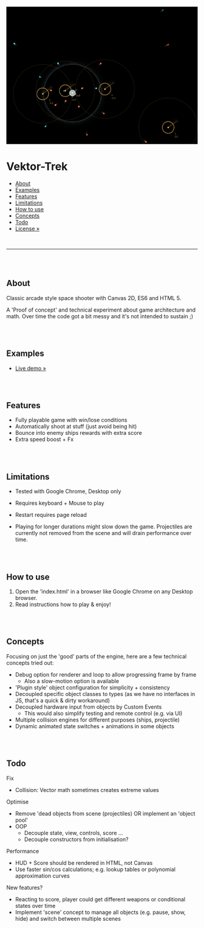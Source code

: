 [![Live demo](preview.png)](https://christianoellers.github.io/Vector-Trek)

# Vektor-Trek

- [About](#about)
- [Examples](#examples)
- [Features](#features)
- [Limitations](#limitations)
- [How to use](#how-to-use)
- [Concepts](#concepts)
- [Todo](#todo)
- [License »](/LICENSE.md)


<br>

---

<br><br>

## About

Classic arcade style space shooter with Canvas 2D, ES6 and HTML 5.

A 'Proof of concept' and technical experiment about game architecture and math.
Over time the code got a bit messy and it's not intended to sustain ;)


<br><br>

## Examples

- [Live demo »](https://christianoellers.github.io/Vector-Trek/)


<br><br>

## Features

- Fully playable game with win/lose conditions
- Automatically shoot at stuff (just avoid being hit)
- Bounce into enemy ships rewards with extra score
- Extra speed boost + Fx


<br><br>

## Limitations

- Tested with Google Chrome, Desktop only
- Requires keyboard + Mouse to play
- Restart requires page reload

- Playing for longer durations might slow down the game. Projectiles are currently not removed from the scene and will drain performance over time.


<br><br>

## How to use

1. Open the 'index.html' in a browser like Google Chrome on any Desktop browser.
2. Read instructions how to play & enjoy!


<br><br>

## Concepts

Focusing on just the 'good' parts of the engine, here are a few technical concepts tried out:

- Debug option for renderer and loop to allow progressing frame by frame
  - Also a slow-motion option is available
- 'Plugin style' object configuration for simplicity + consistency
- Decoupled specific object classes to types (as we have no interfaces in JS, that's a quick & dirty workaround)
- Decoupled hardware input from objects by Custom Events
  - This would also simplify testing and remote control (e.g. via UI)
- Multiple collision engines for different purposes (ships, projectile)
- Dynamic animated state switches + animations in some objects


<br><br>

## Todo

Fix
- Collision: Vector math sometimes creates extreme values

Optimise
- Remove 'dead objects from scene (projectiles) OR implement an 'object pool'
- OOP
  - Decouple state, view, controls, score ...
  - Decouple constructors from initialisation?

Performance
- HUD + Score should be rendered in HTML, not Canvas
- Use faster sin/cos calculations; e.g. lookup tables or polynomial approximation curves

New features?
- Reacting to score, player could get different weapons or conditional states over time
- Implement 'scene' concept to manage all objects (e.g. pause, show, hide) and switch between multiple scenes

